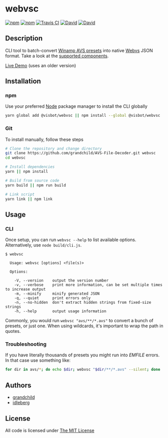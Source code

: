 # webvsc

[![npm](https://img.shields.io/npm/l/@visbot/webvsc.svg?style=flat-square)](https://www.npmjs.com/package/@visbot/webvsc)
[![npm](https://img.shields.io/npm/v/@visbot/webvsc.svg?style=flat-square)](https://www.npmjs.com/package/@visbot/webvsc)
[![Travis CI](https://img.shields.io/travis/grandchild/AVS-File-Decoder/typescript.svg?style=flat-square)](https://travis-ci.org/grandchild/AVS-File-Decoder)
[![David](https://img.shields.io/david/grandchild/AVS-File-Decoder.svg?style=flat-square)](https://david-dm.org/grandchild/AVS-File-Decoder)
[![David](https://img.shields.io/david/dev/grandchild/AVS-File-Decoder.svg?style=flat-square)](https://david-dm.org/grandchild/AVS-File-Decoder?type=dev)

## Description

CLI tool to batch-convert [Winamp AVS presets](https://www.wikiwand.com/en/Advanced_Visualization_Studio) into native [Webvs](https://github.com/azeem/webvs) JSON format. Take a look at the [supported components](doc/components.md).

[Live Demo](http://grandchild.github.io/AVS-File-Decoder/) (uses an older version)

## Installation

### npm

Use your preferred [Node](https://nodejs.org) package manager to install the CLI globally

```sh
yarn global add @visbot/webvsc || npm install --global @visbot/webvsc
```

### Git

To install manually, follow these steps

```sh
# Clone the repository and change directory
git clone https://github.com/grandchild/AVS-File-Decoder.git webvsc
cd webvsc

# Install dependencies
yarn || npm install

# Build from source code
yarn build || npm run build

# Link script
yarn link || npm link
```

## Usage

### CLI

Once setup, you can run `webvsc --help` to list available options. Alternatively, use `node build/cli.js`.

```
$ webvsc

  Usage: webvsc [options] <file(s)>

  Options:

    -V, --version    output the version number
    -v, --verbose    print more information, can be set multiple times to increase output
    -m, --minify     minify generated JSON
    -q, --quiet      print errors only
    -n, --no-hidden  don't extract hidden strings from fixed-size strings
    -h, --help       output usage information
```

Commonly, you would run `webvsc "avs/**/*.avs"` to convert a bunch of presets, or just one. When using wildcards, it's important to wrap the path in quotes.

### Troubleshooting

If you have literally thousands of presets you might run into _EMFILE_ errors. In that case use something like:

```sh
for dir in avs/*; do echo $dir; webvsc "$dir/**/*.avs" --silent; done
```

## Authors

* [grandchild](https://github.com/grandchild)
* [idleberg](https://github.com/idleberg)

## License

All code is licensed under [The MIT License](http://opensource.org/licenses/MIT)
